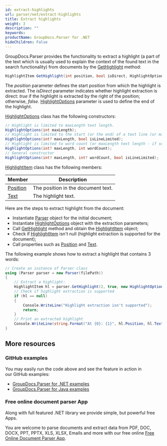 ```yaml
---
id: extract-highlights
url: parser/net/extract-highlights
title: Extract highlights
weight: 3
description: ""
keywords: 
productName: GroupDocs.Parser for .NET
hideChildren: False
---
```

GroupDocs.Parser provides the functionality to extract a highlight (a part of the text which is usually used to explain the context of the found text in the search functionality) from documents by the [GetHighlight](https://apireference.groupdocs.com/net/parser/groupdocs.parser/parser/methods/gethighlight) method:

```csharp
HighlightItem GetHighlight(int position, bool isDirect, HighlightOptions options);
```

The *position* parameter defines the start position from which the highlight is extracted. The *isDirect* parameter indicates whether highlight extraction is direct: *true* if the highlight is extracted by the right of the position; otherwise, *false*. [HighlightOptions](https://apireference.groupdocs.com/net/parser/groupdocs.parser.options/highlightoptions) parameter is used to define the end of the highlight.

[HighlightOptions](https://apireference.groupdocs.com/net/parser/groupdocs.parser.options/highlightoptions) class has the following constructors:

```csharp
// Highlight is limited to maxLength text length.
HighlightOptions(int maxLength);
// Highlight is limited to the start (or the end) of a text line (or maxLength text length - if set).
HighlightOptions(int? maxLength, bool isLineLimited);
// Highlight is limited to word count (or maxLength text length - if set).
HighlightOptions(int? maxLength, int wordCount);
// General constructor
HighlightOptions(int? maxLength, int? wordCount, bool isLineLimited);
```

[HighlightItem](https://apireference.groupdocs.com/net/parser/groupdocs.parser.data/highlightitem) class has the following members:

| Member | Description |
| --- | --- |
| [Position](https://apireference.groupdocs.com/net/parser/groupdocs.parser.data/highlightitem/properties/position) | The position in the document text. |
| [Text](https://apireference.groupdocs.com/net/parser/groupdocs.parser.data/highlightitem/properties/text) | The highlight text. |

Here are the steps to extract highlight from the document:

*   Instantiate [Parser](https://apireference.groupdocs.com/net/parser/groupdocs.parser/parser) object for the initial document;
*   Instantiate [HighlightOptions](https://apireference.groupdocs.com/net/parser/groupdocs.parser.options/highlightoptions) object with the extraction parameters;
*   Call [GetHighlight](https://apireference.groupdocs.com/net/parser/groupdocs.parser/parser/methods/gethighlight) method and obtain the [HighlightItem](https://apireference.groupdocs.com/net/parser/groupdocs.parser.data/highlightitem) object;
*   Check if [HighlightItem](https://apireference.groupdocs.com/net/parser/groupdocs.parser.data/highlightitem) isn't null (highlight extraction is supported for the document);
*   Call properties such as  [Position](https://apireference.groupdocs.com/net/parser/groupdocs.parser.data/highlightitem/properties/position) and [Text](https://apireference.groupdocs.com/net/parser/groupdocs.parser.data/highlightitem/properties/text).

The following example shows how to extract a highlight that contains 3 words:

```csharp
// Create an instance of Parser class
using (Parser parser = new Parser(filePath))
{
    // Extract a highlight:
    HighlightItem hl = parser.GetHighlight(2, true, new HighlightOptions(3));
    // Check if highlight extraction is supported
    if (hl == null)
    {
        Console.WriteLine("Highlight extraction isn't supported");
        return;
    }
    // Print an extracted highlight
    Console.WriteLine(string.Format("At {0}: {1}", hl.Position, hl.Text));
}
```

## More resources

### GitHub examples

You may easily run the code above and see the feature in action in our GitHub examples:

*   [GroupDocs.Parser for .NET examples](https://github.com/groupdocs-parser/GroupDocs.Parser-for-.NET)    
*   [GroupDocs.Parser for Java examples](https://github.com/groupdocs-parser/GroupDocs.Parser-for-Java)    

### Free online document parser App

Along with full featured .NET library we provide simple, but powerful free Apps.

You are welcome to parse documents and extract data from PDF, DOC, DOCX, PPT, PPTX, XLS, XLSX, Emails and more with our free online [Free Online Document Parser App](https://products.groupdocs.app/parser).